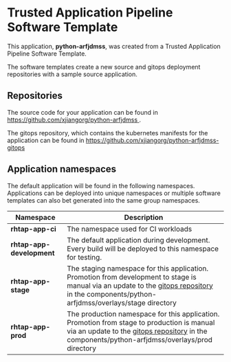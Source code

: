 # Trusted Application Pipeline Software Template

This application, **python-arfjdmss**, was created from a Trusted Application Pipeline Software Template.

The software templates create a new source and gitops deployment repositories with a sample source application. 

## Repositories

The source code for your application can be found in [https://github.com/xjiangorg/python-arfjdmss ](https://github.com/xjiangorg/python-arfjdmss ).
 
The gitops repository, which contains the kubernetes manifests for the application can be found in 
[https://github.com/xjiangorg/python-arfjdmss-gitops ](https://github.com/xjiangorg/python-arfjdmss-gitops ) 

## Application namespaces 

The default application will be found in the following namespaces. Applications can be deployed into unique namespaces or multiple software templates can also bet generated into the same group namespaces.  

|  Namespace   |  Description   |  
| -------- | -------- |
| **rhtap-app-ci** | The namespace used for CI workloads |
| **rhtap-app-development** | The default application during development. Every build will be deployed to this namespace for testing. |
| **rhtap-app-stage** | The staging namespace for this application. Promotion from development to stage is manual via an update to the [gitops repository](https://github.com/xjiangorg/python-arfjdmss-gitops ) in the components/python-arfjdmss/overlays/stage directory |
| **rhtap-app-prod** | The production namespace for this application. Promotion from stage to production is manual via an update to the [gitops repository](https://github.com/xjiangorg/python-arfjdmss-gitops ) in the components/python-arfjdmss/overlays/prod directory |